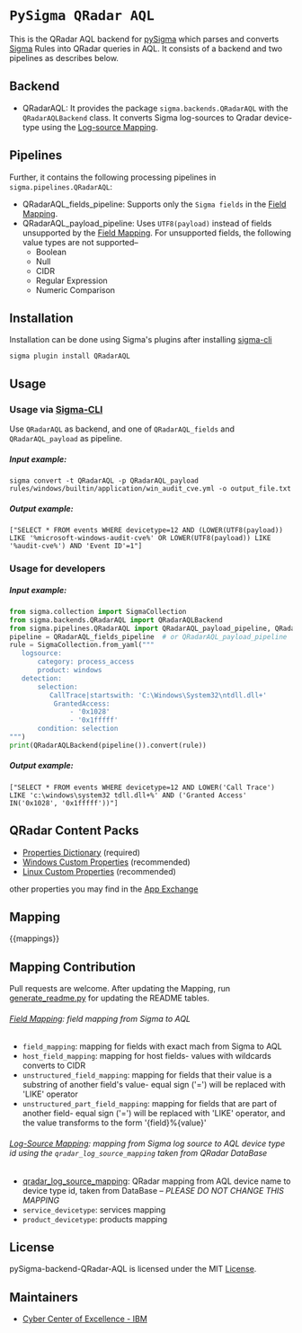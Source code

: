 # `PySigma QRadar AQL`
This is the QRadar AQL backend for [pySigma](https://github.com/SigmaHQ/pySigma) which parses and converts [Sigma](https://github.com/SigmaHQ/sigma) Rules into QRadar queries in AQL. It consists of a backend and two pipelines as describes below.


## Backend
- QRadarAQL: It provides the package `sigma.backends.QRadarAQL` with the `QRadarAQLBackend` class.
It converts Sigma log-sources to Qradar device-type using the [Log-source Mapping](./README.md#log-source-mapping).


## Pipelines
Further, it contains the following processing pipelines in `sigma.pipelines.QRadarAQL`:
- QRadarAQL_fields_pipeline: Supports only the `Sigma fields` in the [Field Mapping](./README.md#field-mapping).
- QRadarAQL_payload_pipeline: Uses `UTF8(payload)` instead of fields unsupported by the [Field Mapping](./README.md#field-mapping). For unsupported fields, the following value types are not supported–
   * Boolean
   * Null
   * CIDR
   * Regular Expression
   * Numeric Comparison


## Installation
Installation can be done using Sigma's plugins after installing [sigma-cli](https://github.com/SigmaHQ/sigma-cli#Installation)
```
sigma plugin install QRadarAQL
```

## Usage

### Usage via [Sigma-CLI](https://github.com/SigmaHQ/sigma-cli#usage)
Use `QRadarAQL` as backend, and one of `QRadarAQL_fields` and `QRadarAQL_payload` as pipeline.

##### Input example:
```
sigma convert -t QRadarAQL -p QRadarAQL_payload rules/windows/builtin/application/win_audit_cve.yml -o output_file.txt
```

##### Output example:
```
["SELECT * FROM events WHERE devicetype=12 AND (LOWER(UTF8(payload)) LIKE '%microsoft-windows-audit-cve%' OR LOWER(UTF8(payload)) LIKE '%audit-cve%') AND 'Event ID'=1"]
```

### Usage for developers

##### Input example:
```python
from sigma.collection import SigmaCollection
from sigma.backends.QRadarAQL import QRadarAQLBackend
from sigma.pipelines.QRadarAQL import QRadarAQL_payload_pipeline, QRadarAQL_fields_pipeline
pipeline = QRadarAQL_fields_pipeline  # or QRadarAQL_payload_pipeline
rule = SigmaCollection.from_yaml("""
   logsource:
       category: process_access
       product: windows
   detection:
       selection:
          CallTrace|startswith: 'C:\Windows\System32\ntdll.dll+'
           GrantedAccess:
               - '0x1028'
               - '0x1fffff'
       condition: selection
""")
print(QRadarAQLBackend(pipeline()).convert(rule))
```

##### Output example:
```
["SELECT * FROM events WHERE devicetype=12 AND LOWER('Call Trace') LIKE 'c:\windows\system32 tdll.dll+%' AND ('Granted Access' IN('0x1028', '0x1fffff'))"]
```

## QRadar Content Packs
- [Properties Dictionary](https://exchange.xforce.ibmcloud.com/hub/extension/73f46b27280d30a4b8ec4685da391b1c) (required)
- [Windows Custom Properties](https://exchange.xforce.ibmcloud.com/hub/extension/IBMQRadar:MicrosoftWindowsCustomProperties) (recommended)
- [Linux Custom Properties](https://exchange.xforce.ibmcloud.com/hub/extension/427f5d543cb917916619e6abafc26404) (recommended)

other properties you may find in the [App Exchange](https://exchange.xforce.ibmcloud.com/hub)

## Mapping
{{mappings}}

## Mapping Contribution
Pull requests are welcome. After updating the Mapping, run [generate_readme.py](./sigma/generate_readme.py) for updating the README tables.

###### [Field Mapping](./sigma/pipelines/QRadarAQL/QRadarAQL.py): field mapping from Sigma to AQL
- `field_mapping`: mapping for fields with exact mach from Sigma to AQL
- `host_field_mapping`: mapping for host fields- values with wildcards converts to CIDR
- `unstructured_field_mapping`: mapping for fields that their value is a substring of another field's value- equal sign ('=') will be replaced with 'LIKE' operator
- `unstructured_part_field_mapping`: mapping for fields that are part of another field- equal sign ('=') will be replaced with 'LIKE' operator, and the value transforms to the form '{field}%{value}' 

###### [Log-Source Mapping](./sigma/backends/QRadarAQL/QRadarAQL.py): mapping from Sigma log source to AQL device type id using the `qradar_log_source_mapping` taken from QRadar DataBase
- [qradar_log_source_mapping](./sigma/pipelines/QRadarAQL/QRadarAQL.py): QRadar mapping from AQL device name to device type id, taken from  DataBase – *PLEASE DO NOT CHANGE THIS MAPPING*
- `service_devicetype`: services mapping
- `product_devicetype`: products mapping

## License
pySigma-backend-QRadar-AQL is licensed under the MIT [License](./LICENSE).

## Maintainers
* [Cyber Center of Excellence - IBM](https://github.com/noaakl/)
